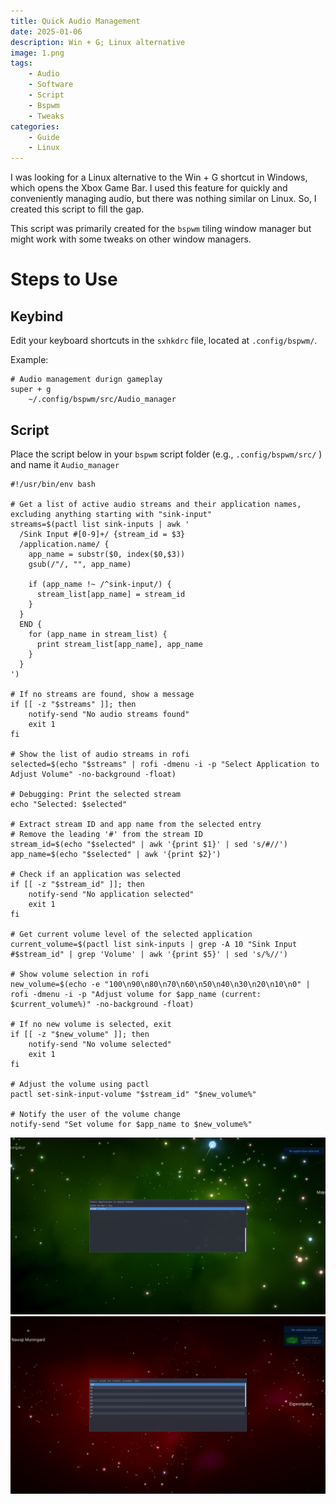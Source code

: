```yaml
---
title: Quick Audio Management
date: 2025-01-06
description: Win + G; Linux alternative
image: 1.png
tags:
    - Audio
    - Software
    - Script
    - Bspwm
    - Tweaks
categories:
    - Guide
    - Linux
---
```

I was looking for a Linux alternative to the Win + G shortcut in Windows, which opens the Xbox Game Bar. I used this feature for quickly and conveniently managing audio, but there was nothing similar on Linux. So, I created this script to fill the gap.

This script was primarily created for the `bspwm`  tiling window manager but might work with some tweaks on other window managers.

# Steps to Use

## Keybind

Edit your keyboard shortcuts in the `sxhkdrc` file, located at  `.config/bspwm/`.

Example:

```
# Audio management durign gameplay
super + g
	~/.config/bspwm/src/Audio_manager
```
## Script

Place the script below in your `bspwm` script folder (e.g., `.config/bspwm/src/` ) and name it  `Audio_manager`

```
#!/usr/bin/env bash

# Get a list of active audio streams and their application names, excluding anything starting with "sink-input"
streams=$(pactl list sink-inputs | awk '
  /Sink Input #[0-9]+/ {stream_id = $3}
  /application.name/ {
    app_name = substr($0, index($0,$3))
    gsub(/"/, "", app_name)

    if (app_name !~ /^sink-input/) {
      stream_list[app_name] = stream_id
    }
  }
  END {
    for (app_name in stream_list) {
      print stream_list[app_name], app_name
    }
  }
')

# If no streams are found, show a message
if [[ -z "$streams" ]]; then
    notify-send "No audio streams found"
    exit 1
fi

# Show the list of audio streams in rofi
selected=$(echo "$streams" | rofi -dmenu -i -p "Select Application to Adjust Volume" -no-background -float)

# Debugging: Print the selected stream
echo "Selected: $selected"

# Extract stream ID and app name from the selected entry
# Remove the leading '#' from the stream ID
stream_id=$(echo "$selected" | awk '{print $1}' | sed 's/#//')
app_name=$(echo "$selected" | awk '{print $2}')

# Check if an application was selected
if [[ -z "$stream_id" ]]; then
    notify-send "No application selected"
    exit 1
fi

# Get current volume level of the selected application
current_volume=$(pactl list sink-inputs | grep -A 10 "Sink Input #$stream_id" | grep 'Volume' | awk '{print $5}' | sed 's/%//')

# Show volume selection in rofi
new_volume=$(echo -e "100\n90\n80\n70\n60\n50\n40\n30\n20\n10\n0" | rofi -dmenu -i -p "Adjust volume for $app_name (current: $current_volume%)" -no-background -float)

# If no new volume is selected, exit
if [[ -z "$new_volume" ]]; then
    notify-send "No volume selected"
    exit 1
fi

# Adjust the volume using pactl
pactl set-sink-input-volume "$stream_id" "$new_volume%"

# Notify the user of the volume change
notify-send "Set volume for $app_name to $new_volume%"
```
![Select an application](3.png)  ![Adjust the volume during gameplay](4.png)
